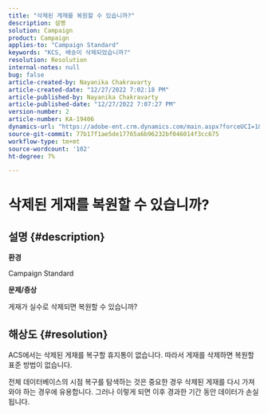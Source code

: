 ```yaml
---
title: "삭제된 게재를 복원할 수 있습니까?"
description: 설명
solution: Campaign
product: Campaign
applies-to: "Campaign Standard"
keywords: "KCS, 배송이 삭제되었습니까?"
resolution: Resolution
internal-notes: null
bug: false
article-created-by: Nayanika Chakravarty
article-created-date: "12/27/2022 7:02:18 PM"
article-published-by: Nayanika Chakravarty
article-published-date: "12/27/2022 7:07:27 PM"
version-number: 2
article-number: KA-19406
dynamics-url: "https://adobe-ent.crm.dynamics.com/main.aspx?forceUCI=1&pagetype=entityrecord&etn=knowledgearticle&id=2a233af7-1886-ed11-81ac-6045bd006079"
source-git-commit: 77b17f1ae5de17765a6b96232bf046014f3cc675
workflow-type: tm+mt
source-wordcount: '102'
ht-degree: 7%

---
```


# 삭제된 게재를 복원할 수 있습니까?

## 설명 {#description}


<b>환경</b>

Campaign Standard

<b>문제/증상</b>

게재가 실수로 삭제되면 복원할 수 있습니까?


## 해상도 {#resolution}


ACS에서는 삭제된 게재를 복구할 휴지통이 없습니다. 따라서 게재를 삭제하면 복원할 표준 방법이 없습니다.

전체 데이터베이스의 시점 복구를 탐색하는 것은 중요한 경우 삭제된 게재를 다시 가져와야 하는 경우에 유용합니다. 그러나 이렇게 되면 이후 경과한 기간 동안 데이터가 손실됩니다.
